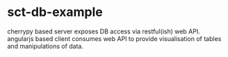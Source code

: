 sct-db-example
==============

cherrypy based server exposes DB access via restful(ish) web API.
angularjs based client consumes web API to provide visualisation of tables and manipulations of data.
